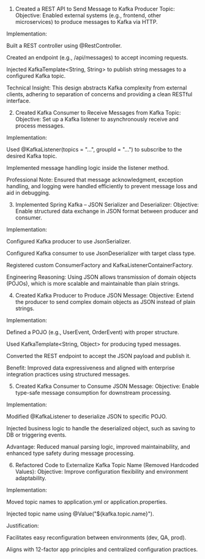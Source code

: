 1) Created a REST API to Send Message to Kafka Producer Topic: 
Objective: Enabled external systems (e.g., frontend, other microservices) to produce messages to Kafka via HTTP.

Implementation:

Built a REST controller using @RestController.

Created an endpoint (e.g., /api/messages) to accept incoming requests.

Injected KafkaTemplate<String, String> to publish string messages to a configured Kafka topic.

Technical Insight: This design abstracts Kafka complexity from external clients, adhering to separation of concerns and providing a clean RESTful interface.

2) Created Kafka Consumer to Receive Messages from Kafka Topic:
Objective: Set up a Kafka listener to asynchronously receive and process messages.

Implementation:

Used @KafkaListener(topics = "...", groupId = "...") to subscribe to the desired Kafka topic.

Implemented message handling logic inside the listener method.

Professional Note: Ensured that message acknowledgment, exception handling, and logging were handled efficiently to prevent message loss and aid in debugging.

3) Implemented Spring Kafka – JSON Serializer and Deserializer: 
Objective: Enable structured data exchange in JSON format between producer and consumer.

Implementation:

Configured Kafka producer to use JsonSerializer.

Configured Kafka consumer to use JsonDeserializer with target class type.

Registered custom ConsumerFactory and KafkaListenerContainerFactory.

Engineering Reasoning: Using JSON allows transmission of domain objects (POJOs), which is more scalable and maintainable than plain strings.

4) Created Kafka Producer to Produce JSON Message: 
Objective: Extend the producer to send complex domain objects as JSON instead of plain strings.

Implementation:

Defined a POJO (e.g., UserEvent, OrderEvent) with proper structure.

Used KafkaTemplate<String, Object> for producing typed messages.

Converted the REST endpoint to accept the JSON payload and publish it.

Benefit: Improved data expressiveness and aligned with enterprise integration practices using structured messages.

5) Created Kafka Consumer to Consume JSON Message: 
Objective: Enable type-safe message consumption for downstream processing.

Implementation:

Modified @KafkaListener to deserialize JSON to specific POJO.

Injected business logic to handle the deserialized object, such as saving to DB or triggering events.

Advantage: Reduced manual parsing logic, improved maintainability, and enhanced type safety during message processing.

6) Refactored Code to Externalize Kafka Topic Name (Removed Hardcoded Values): 
Objective: Improve configuration flexibility and environment adaptability.

Implementation:

Moved topic names to application.yml or application.properties.

Injected topic name using @Value("${kafka.topic.name}").

Justification:

Facilitates easy reconfiguration between environments (dev, QA, prod).

Aligns with 12-factor app principles and centralized configuration practices.

